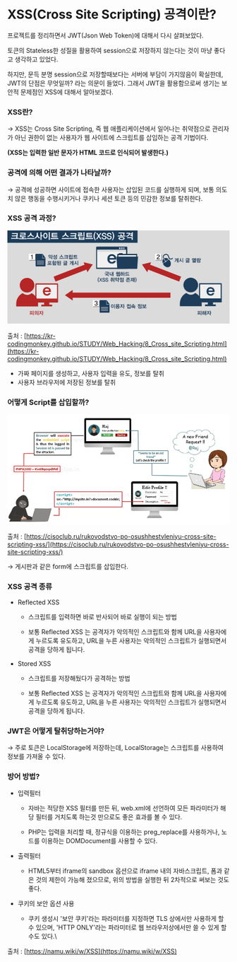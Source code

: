 # XSS(Cross Site Scripting) 공격이란?

프로젝트를 정리하면서 JWT(Json Web Token)에 대해서 다시 살펴보았다.

토큰의 Stateless한 성질을 활용하여 session으로 저장하지 않는다는 것이 마냥 좋다고 생각하고 있었다.

 하지만, 문득 분명 session으로 저장할때보다는 서버에 부담이 가지않음이 확실한데, JWT의 단점은 무엇일까? 라는 의문이 들었다. 그래서 JWT을 활용함으로써 생기는 보안적 문제점인 XSS에 대해서 알아보겠다.

### XSS란?

→ XSS는 Cross Site Scripting, 즉 웹 애플리케이션에서 일어나는 취약점으로 관리자가 아닌 권한이 없는 사용자가 웹 사이트에 스크립트를 삽입하는 공격 기법이다.

**(XSS는 입력한 일반 문자가 HTML 코드로 인식되어 발생한다.)**

### 공격에 의해 어떤 결과가 나타날까?

→ 공격에 성공하면 사이트에 접속한 사용자는 삽입된 코드를 실행하게 되며, 보통 의도치 않은 행동을 수행시키거나 쿠키나 세션 토큰 등의 민감한 정보를 탈취한다.

### XSS 공격 과정?

![./img/XSS_flow1.png](./img/XSS_flow1.png)

출처 : [https://kr-codingmonkey.github.io/STUDY/Web_Hacking/8_Cross_site_Scripting.html](https://kr-codingmonkey.github.io/STUDY/Web_Hacking/8_Cross_site_Scripting.html)

- 가짜 페이지를 생성하고, 사용자 입력을 유도, 정보를 탈취
- 사용자 브라우저에 저장된 정보를 탈취

### 어떻게 Script를 삽입할까?

![./img/XSS_flow2.png](./img/XSS_flow2.png)

출처 : [https://cisoclub.ru/rukovodstvo-po-osushhestvleniyu-cross-site-scripting-xss/](https://cisoclub.ru/rukovodstvo-po-osushhestvleniyu-cross-site-scripting-xss/)

→ 게시판과 같은 form에 스크립트를 삽입한다.

### XSS 공격 종류

- Reflected XSS

    - 스크립트를 입력하면 바로 반사되어 바로 실행이 되는 방법

    - 보통 Reflected XSS 는 공격자가 악의적인 스크립트와 함께 URL을 사용자에게 누르도록 유도하고, URL을 누른 사용자는 악의적인 스크립트가 실행되면서 공격을 당하게 됩니다.

- Stored XSS

    - 스크립트를 저장해뒀다가 공격하는 방법

    - 보통 Reflected XSS 는 공격자가 악의적인 스크립트와 함께 URL을 사용자에게 누르도록 유도하고, URL을 누른 사용자는 악의적인 스크립트가 실행되면서 공격을 당하게 됩니다.

### JWT은 어떻게 탈취당하는거야?

→ 주로 토큰은 LocalStorage에 저장하는데, LocalStorage는 스크립트를 사용하여 정보를 가져올 수 있다.

### 방어 방법?

- 입력필터

    - 자바는 적당한 XSS 필터를 만든 뒤, web.xml에 선언하여 모든 파라미터가 해당 필터를 거치도록 하는것 만으로도 좋은 효과를 볼 수 있다.

    - PHP는 입력을 처리할 때, 정규식을 이용하는 preg_replace를 사용하거나, 노드를 이용하는 DOMDocument를 사용할 수 있다.

- 출력필터

    - HTML5부터 iframe의 sandbox 옵션으로 iframe 내의 자바스크립트, 폼과 같은 것의 제한이 가능해 졌으므로, 위의 방법을 실행한 뒤 2차적으로 써보는 것도 좋다.

- 쿠키의 보안 옵션 사용

    - 쿠키 생성시 '보안 쿠키'라는 파라미터를 지정하면 TLS 상에서만 사용하게 할 수 있으며, 'HTTP ONLY'라는 파라미터로 웹 브라우저상에서만 쓸 수 있게 할 수도 있다.\

출처 : [https://namu.wiki/w/XSS](https://namu.wiki/w/XSS)